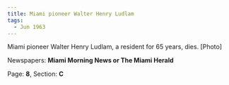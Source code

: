 ```yaml
---  
title: Miami pioneer Walter Henry Ludlam  
tags:  
  - Jun 1963  
---  
```

  
Miami pioneer Walter Henry Ludlam, a resident for 65 years, dies. [Photo]  
  
Newspapers: **Miami Morning News or The Miami Herald**  
  
Page: **8**, Section: **C** 
